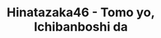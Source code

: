 ---
layout: videojs
title: Hinatazaka46 - Tomo yo, Ichibanboshi da
category: mv
description: >+
    Music & Arrangement: Nakamura Taisuke, TomoLow
    
    Director: Okubo Takuro
    
    Choreographer: Mizuki Marie, YUYU
    
    Producer: Kohama Hajime

    Production: P.I.C.S.
    
    Filming Cooperation: Ibaraki Prefectural Kashima Soccer Stadium
    
    Translation by @sasori39883522
id: lsQoVMk9nVUV
lang: en
plink: https://hinatacampaign.github.io/tomo-yo-ichibanboshi-da.html
subtitles: 日向坂46友よ一番星だ.en.vtt
video_url: https://youtu.be/uV_Caa5Z_Bs
thumbnail: https://i.ytimg.com/vi/uV_Caa5Z_Bs/maxresdefault.jpg
hinatrivia: https://x.com/hinatacampaign/status/1838807403430600966
upload_date: 2023-04-18
lyrics: >+
    <i>Huddle.</i>

    <i>You can't form a huddle alone.</i>

    <i>You have friends by your side, and when 
    you look up, your eyes will meet theirs.</i>

    <i>The circle has no gaps, 
    and nobody is the first or last.</i>

    <i>It feels good.</i>

    <i>You'd want the huddle to last forever.</i>

    <i>Ah... I want to make a huddle.</i>

    <i>I can already hear the cheers.</i>


    Ah, friend, this is where we part ways

    I'll go right and you go left, 
    let's start walking

    towards the different futures we dream of

    I'm not ashamed of my tears

    The days leading up to today 
    prove we can look back without regrets


    Until we meet again someday

    Under this sky, believe in each other
    as we do our best in distant places


    Even though I know I'll have to act tough

    I must be the one to say goodbye first, oh

    Let's start doing the things 
    we want to do that we talked about

    There's no way I won't feel lonely 
    in the long days ahead, oh

    The wind is blowing, the clouds flowing, 
    and the first star appears

    And I turn my back on the twilight


    No matter how many setbacks you may face

    You'll never give up on 
    the dream from that day


    Ah, that's why I won't run away either

    Even if along the way, I fall into 
    the chasm between ideals and reality


    What am I looking for?

    Who do people think about 
    as they live their lives? Oh

    I remember the path I walked

    It was so fulfilling 
    because you were there, oh

    The edge of the night sky 
    is whitening, tomorrow is coming

    My friend, where are you now?


    Oh, have you seen hope?

    Have you gotten what you wished for?

    We're so close to our goal

    Now let's go back to the place we promised!


    Even though I know I'll have to act tough

    I must be the one to say goodbye first, oh

    Let's start doing the things we want to do that we talked about

    There's no way I won't feel lonely in the long days ahead, oh

    The wind is blowing, the clouds flowing, and the first star appears

    And I turn my back on the twilight


    <i>The shoulders of friends feel warm.</i>

    <i>Meeting the eyes of friends, I feel their kindness.</i>

    <i>I run.</i>

    <i>I kick.</i>

    <i>I rush forward.</i>

    <i>Despite that, the huddle feels gentle.</i>

    <i>It will always remain round.</i>

    <i>Let's form a huddle again someday!</i>

    <i>Because the cheers will never end!</i>
---